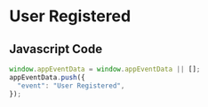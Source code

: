 # User Registered

## Javascript Code

```js
window.appEventData = window.appEventData || [];
appEventData.push({
  "event": "User Registered",
});
```